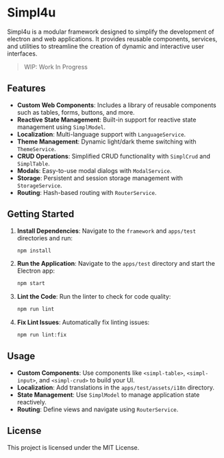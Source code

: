 # Simpl4u

Simpl4u is a modular framework designed to simplify the development of electron and web applications. It provides reusable components, services, and utilities to streamline the creation of dynamic and interactive user interfaces.

> WIP: Work In Progress

## Features

- **Custom Web Components**: Includes a library of reusable components such as tables, forms, buttons, and more.
- **Reactive State Management**: Built-in support for reactive state management using `SimplModel`.
- **Localization**: Multi-language support with `LanguageService`.
- **Theme Management**: Dynamic light/dark theme switching with `ThemeService`.
- **CRUD Operations**: Simplified CRUD functionality with `SimplCrud` and `SimplTable`.
- **Modals**: Easy-to-use modal dialogs with `ModalService`.
- **Storage**: Persistent and session storage management with `StorageService`.
- **Routing**: Hash-based routing with `RouterService`.


## Getting Started

1. **Install Dependencies**:
   Navigate to the `framework` and `apps/test` directories and run:
   ```sh
   npm install
   ```

2. **Run the Application**:
   Navigate to the `apps/test` directory and start the Electron app:
   ```sh
   npm start
   ```

3. **Lint the Code**:
   Run the linter to check for code quality:
   ```sh
   npm run lint
   ```

4. **Fix Lint Issues**:
   Automatically fix linting issues:
   ```sh
   npm run lint:fix
   ```

## Usage

- **Custom Components**: Use components like `<simpl-table>`, `<simpl-input>`, and `<simpl-crud>` to build your UI.
- **Localization**: Add translations in the `apps/test/assets/i18n` directory.
- **State Management**: Use `SimplModel` to manage application state reactively.
- **Routing**: Define views and navigate using `RouterService`.

## License

This project is licensed under the MIT License.
